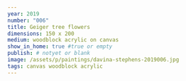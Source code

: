 ```yaml
---
year: 2019
number: "006"
title: Geiger tree flowers
dimensions: 150 x 200
medium: woodblock acrylic on canvas
show_in_home: true #true or empty
publish: # notyet or blank
image: /assets/p/paintings/davina-stephens-2019006.jpg
tags: canvas woodblock acrylic
---
```

